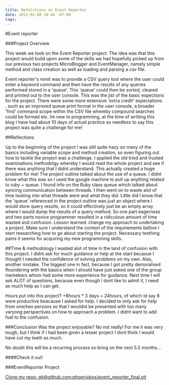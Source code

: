 ```yaml
---
title: Refelctions on Event Reporter
date: 2013-02-08 10:44 -07:00
tags:
---
```


#Event reporter

###Project Overview

This week we took on the Event Reporter project. The idea was that this project would build upon some of the skills we had hopefully picked up from our previous two projects MicroBlogger and EventManager, namely simple method and class creation as well as loading and parsing a csv file.

Event reporter's remit was to provide a CSV query tool where the user could enter a keyword command and then have the results of any queries performed stored in a 'queue'. This 'queue' could then be sorted, cleared and printed out to the user console. This was the jist of the basic expections for the project. There were some more extensive 'extra credit' expectations , such as an improved queue print format in the user console, a broader 'find' command scope within the CSV file whereby compound searches could be formed etc. Im new to programming, at the time of writiing this blog I have had about 10 days of actual practice so needless to say this project was quite a challenge for me! 

##Reflections

Up to the beginning of the project I was still quite hazy on many of the basics including variable scope and method creation, so even figuring out how to tackle the project was a challenge. I applied the old tried and trusted examinations methodolgy whereby I would read the whole project and see if there was anything that I didnt understand. This actually created a huge problem for me! The project outline talked about the use of a queue. I didnt know what this was so I used the google machine to pull up anything related to ruby + queue. I found info on the Ruby class queue which talked about syncing communication between threads. I then went on to waste alot of time looking into what threads were and what they did. Little did I know that the 'queue' referenced in the project outline was just an object where I would store query results, so it could effectively just be an empty array where I would dump the results of a query method. So one part eagerness and two parts novice programmer resulted in a ridiculous amount of time wasted and confusion. Lesson learned: change my approach to undertaking a project. Make sure I understand the context of the requirements before I start researching how to go about starting the project. Necessary teething pains it seems for acquiring my new programming skills.

##Time & methodology
I wasted alot of time in the land of confusion with this project. I didnt ask for much guidance or help at the start becasue I thought I needed the confidence of solving problems on my own. Alas, another mistake. The biggest one in fact, because I got pretty demoralised floundering with the basics when I should have just asked one of the group memebers whom had some more experience for guidance. Next time I will ask ALOT of questions, because even though I dont like to admit it, I need as much help as I can get.

Hours put into this project? +8hours * 3 days = 24hours, of which id say 8 were productive beacause I asked for help. I decided to only ask for help from one/two persons so that I wouldnt be presented with too many varyong perspectives on how to approach a problem. I didnt want to add fuel to the confusion.

###Conclusion
Was the project enjoyable? No not really! For me it was very tough, but I think if I had been given a lesser project I dont think I would have cut my teeth as much.

No doubt this will be a recurring process so bring on the next 5.5 months...


####Check it out!

###EventReporter Project

[Clone my repo: git@github.com:phoenixbox/event_reporter_final.git](git@github.com:phoenixbox/event_reporter_final.git)
